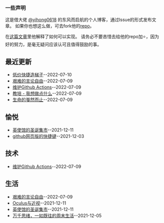 ### 一些声明

这是借大佬 [@yihong0618](https://github.com/yihong0618) 的东风而启航的个人博客，通过Issue的形式发布文章。
如果你也想这么做，可去fork他的[repo](https://github.com/yihong0618/gitblog)。

在[这篇文章](https://github.com/yihong0618/gitblog/issues/177)里他解释了如何可以实现。
请务必不要吝惜去给他的repo加⭐，因为好的努力，是毫无疑问应该认可且值得鼓励的事。
## 最近更新
- [低价快捷造梯子](https://github.com/gnimg/gitblog/issues/22)--2022-07-10
- [艰难的言论自由](https://github.com/gnimg/gitblog/issues/21)--2022-07-09
- [维护Github Actions](https://github.com/gnimg/gitblog/issues/20)--2022-07-09
- [教培 - 我想做点什么](https://github.com/gnimg/gitblog/issues/19)--2022-07-09
- [生命的戛然而止](https://github.com/gnimg/gitblog/issues/18)--2022-07-09
## 愉悦
- [英使馆的圣诞集市](https://github.com/gnimg/gitblog/issues/6)--2021-12-11
- [github网页版的快捷键](https://github.com/gnimg/gitblog/issues/3)--2021-12-03
## 技术
- [维护Github Actions](https://github.com/gnimg/gitblog/issues/20)--2022-07-09
## 生活
- [艰难的言论自由](https://github.com/gnimg/gitblog/issues/21)--2022-07-09
- [Oculus与近视](https://github.com/gnimg/gitblog/issues/7)--2021-12-11
- [英使馆的圣诞集市](https://github.com/gnimg/gitblog/issues/6)--2021-12-11
- [万千思绪，一如既往的周末生活](https://github.com/gnimg/gitblog/issues/4)--2021-12-05
